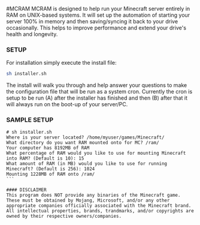 #MCRAM
MCRAM is designed to help run your Minecraft server entirely in RAM on UNIX-based systems. It will set up the automation of starting your server 100% in memory and then saving/syncing it back to your drive occasionally. This helps to improve performance and extend your drive's health and longevity.

### SETUP
For installation simply execute the install file:
```bash
sh installer.sh
```
The install will walk you through and help answer your questions to make the configuration file that will be run as a system cron. Currently the cron is setup to be run (A) after the installer has finished and then (B) after that it will always run on the boot-up of your server/PC. 

### SAMPLE SETUP
````
# sh installer.sh
Where is your server located? /home/myuser/games/Minecraft/
What directory do you want RAM mounted onto for MC? /ram/
Your computer has 8192MB of RAM
What percentage of RAM would you like to use for mounting Minecraft into RAM? (Default is 10): 15
What amount of RAM (in MB) would you like to use for running Minecraft? (Default is 256): 1024
Mounting 1228MB of RAM onto /ram/
```

#### DISCLAIMER
This program does NOT provide any binaries of the Minecraft game. These must be obtained by Mojang, Microsoft, and/or any other appropriate companies officially associated with the Minecraft brand. All intellectual properties, brands, trandmarks, and/or copyrights are owned by their respective owners/companies.
